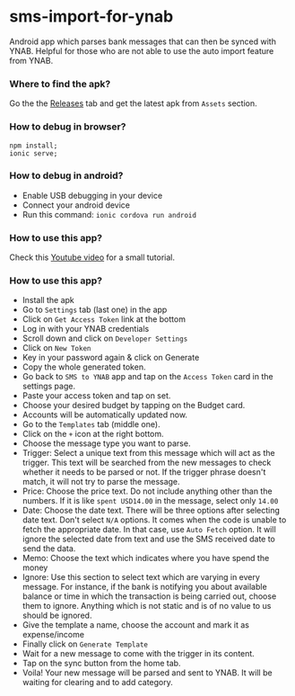 # sms-import-for-ynab
Android app which parses bank messages that can then be synced with YNAB. Helpful for those who are not able to use the auto import feature from YNAB.

### Where to find the apk?
Go the the [Releases](https://github.com/akashpjames/sms-import-for-ynab/releases) tab and get the latest apk from `Assets` section.

### How to debug in browser?
    npm install;
    ionic serve;

### How to debug in android?
- Enable USB debugging in your device
- Connect your android device
- Run this command: `ionic cordova run android`

### How to use this app?
Check this [Youtube video](https://www.youtube.com/watch?v=1PT1QhzM5Mg) for a small tutorial.

### How to use this app?
- Install the apk
- Go to `Settings` tab (last one) in the app
- Click on `Get Access Token` link at the bottom
- Log in with your YNAB credentials
- Scroll down and click on `Developer Settings`
- Click on `New Token`
- Key in your password again & click on Generate
- Copy the whole generated token.
- Go back to `SMS to YNAB` app and tap on the `Access Token` card in the settings page.
- Paste your access token and tap on set.
- Choose your desired budget by tapping on the Budget card.
- Accounts will be automatically updated now.
- Go to the `Templates` tab (middle one).
- Click on the `+` icon at the right bottom.
- Choose the message type you want to parse.
- Trigger: Select a unique text from this message which will act as the trigger. This text will be searched from the new messages to check whether it needs to be parsed or not. If the trigger phrase doesn't match, it will not try to parse the message.
- Price: Choose the price text. Do not include anything other than the numbers. If it is like `spent USD14.00` in the message, select only `14.00`
- Date: Choose the date text. There will be three options after selecting date text. Don't select `N/A` options. It comes when the code is unable to fetch the appropriate date. In that case, use `Auto Fetch` option. It will ignore the selected date from text and use the SMS received date to send the data.
- Memo: Choose the text which indicates where you have spend the money
- Ignore: Use this section to select text which are varying in every message. For instance, if the bank is notifying you about available balance or time in which the transaction is being carried out, choose them to ignore. Anything which is not static and is of no value to us should be ignored.
- Give the template a name, choose the account and mark it as expense/income
- Finally click on `Generate Template`
- Wait for a new message to come with the trigger in its content.
- Tap on the sync button from the home tab.
- Voila! Your new message will be parsed and sent to YNAB. It will be waiting for clearing and to add category.
